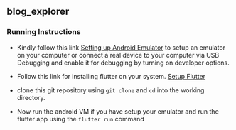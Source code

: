 ## blog_explorer

### Running Instructions

- Kindly follow this link [Setting up Android Emulator](https://www.geeksforgeeks.org/how-to-run-a-flutter-app-on-android-emulator/) to setup an emulator on your computer or
  connect a real device to your computer via USB Debugging and enable it for debugging by turning on developer options.

- Follow this link for installing flutter on your system. [Setup Flutter](https://docs.flutter.dev/get-started/install)

- clone this git repository using `git clone` and `cd` into the working directory.

- Now run the android VM if you have setup your emulator and run the flutter app using the `flutter run` command
